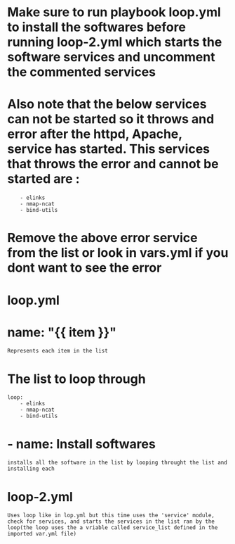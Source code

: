 # Make sure to run playbook loop.yml to install the softwares before running loop-2.yml which starts the software services and uncomment the commented services

# Also note that the below services can not be started so it throws and error after the httpd, Apache, service has started. This services that throws the error and cannot be started are :

        - elinks
        - nmap-ncat
        - bind-utils

# Remove the above error service from the list or look in vars.yml if you dont want to see the error

# loop.yml

# name: "{{ item }}"

    Represents each item in the list

# The list to loop through

    loop:
        - elinks
        - nmap-ncat
        - bind-utils

# - name: Install softwares

    installs all the software in the list by looping throught the list and installing each

# loop-2.yml

    Uses loop like in lop.yml but this time uses the 'service' module, check for services, and starts the services in the list ran by the loop(the loop uses the a vriable called service_list defined in the imported var.yml file)
